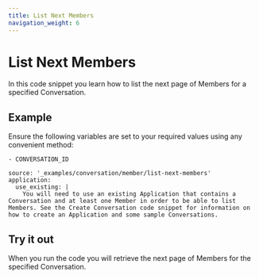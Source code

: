 ```yaml
---
title: List Next Members
navigation_weight: 6
---
```


# List Next Members

In this code snippet you learn how to list the next page of Members for a specified Conversation.

## Example

Ensure the following variables are set to your required values using any convenient method:

```snippet_variables
- CONVERSATION_ID
```

```code_snippets
source: '_examples/conversation/member/list-next-members'
application:
  use_existing: |
    You will need to use an existing Application that contains a Conversation and at least one Member in order to be able to list Members. See the Create Conversation code snippet for information on how to create an Application and some sample Conversations.
```

## Try it out

When you run the code you will retrieve the next page of Members for the specified Conversation.
